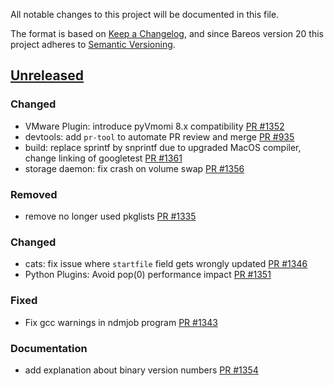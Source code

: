 All notable changes to this project will be documented in this file.

The format is based on [Keep a Changelog](https://keepachangelog.com/en/1.0.0/),
and since Bareos version 20 this project adheres to [Semantic Versioning](https://semver.org/spec/v2.0.0.html).

## [Unreleased]

### Changed
- VMware Plugin: introduce pyVmomi 8.x compatibility [PR #1352]
- devtools: add `pr-tool` to automate PR review and merge [PR #935]
- build: replace sprintf by snprintf due to upgraded MacOS compiler, change linking of googletest [PR #1361]
- storage daemon: fix crash on volume swap [PR #1356]

### Removed
- remove no longer used pkglists [PR #1335]

### Changed
- cats: fix issue where `startfile` field gets wrongly updated [PR #1346]
- Python Plugins: Avoid pop(0) performance impact [PR #1351]

### Fixed
- Fix gcc warnings in ndmjob program [PR #1343]

### Documentation
- add explanation about binary version numbers [PR #1354]

[PR #935]: https://github.com/bareos/bareos/pull/935
[PR #1335]: https://github.com/bareos/bareos/pull/1335
[PR #1343]: https://github.com/bareos/bareos/pull/1343
[PR #1346]: https://github.com/bareos/bareos/pull/1346
[PR #1351]: https://github.com/bareos/bareos/pull/1351
[PR #1352]: https://github.com/bareos/bareos/pull/1352
[PR #1354]: https://github.com/bareos/bareos/pull/1354
[PR #1356]: https://github.com/bareos/bareos/pull/1356
[PR #1361]: https://github.com/bareos/bareos/pull/1361
[unreleased]: https://github.com/bareos/bareos/tree/master
